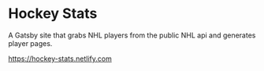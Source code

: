 # Hockey Stats

A Gatsby site that grabs NHL players from the public NHL api and generates player pages.

https://hockey-stats.netlify.com
